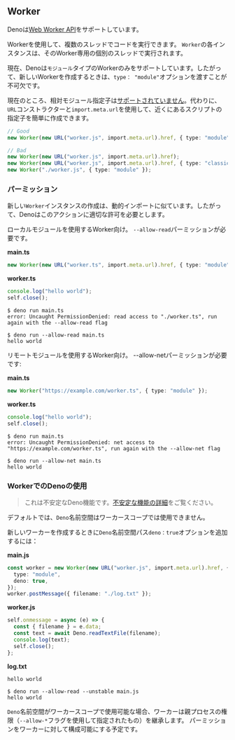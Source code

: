 ## Worker

Denoは[Web Worker API](https://developer.mozilla.org/zh-CN/docs/Web/API/Worker/Worker)をサポートしています。

Workerを使用して、複数のスレッドでコードを実行できます。 `Worker`の各インスタンスは、そのWorker専用の個別のスレッドで実行されます。

現在、Denoは`モジュール`タイプのWorkerのみをサポートしています。したがって、新しいWorkerを作成するときは、`type： "module"`オプションを渡すことが不可欠です。

 現在のところ、相対モジュール指定子は[サポートされていません](https://github.com/denoland/deno/issues/5216)。代わりに、`URL`コンストラクターと`import.meta.url`を使用して、近くにあるスクリプトの指定子を簡単に作成できます。

```ts
// Good
new Worker(new URL("worker.js", import.meta.url).href, { type: "module" });

// Bad
new Worker(new URL("worker.js", import.meta.url).href);
new Worker(new URL("worker.js", import.meta.url).href, { type: "classic" });
new Worker("./worker.js", { type: "module" });
```

### パーミッション

新しい`Worker`インスタンスの作成は、動的インポートに似ています。したがって、Denoはこのアクションに適切な許可を必要とします。

ローカルモジュールを使用するWorker向け。 `--allow-read`パーミッションが必要です。

**main.ts**

```ts
new Worker(new URL("worker.ts", import.meta.url).href, { type: "module" });
```

**worker.ts**

```ts
console.log("hello world");
self.close();
```

```shell
$ deno run main.ts
error: Uncaught PermissionDenied: read access to "./worker.ts", run again with the --allow-read flag

$ deno run --allow-read main.ts
hello world
```

リモートモジュールを使用するWorker向け。 --allow-netパーミッションが必要です:

**main.ts**

```ts
new Worker("https://example.com/worker.ts", { type: "module" });
```

**worker.ts**

```ts
console.log("hello world");
self.close();
```

```shell
$ deno run main.ts
error: Uncaught PermissionDenied: net access to "https://example.com/worker.ts", run again with the --allow-net flag

$ deno run --allow-net main.ts
hello world
```

### WorkerでのDenoの使用

> これは不安定なDeno機能です。[不安定な機能の詳細](stability.md)をご覧ください。

デフォルトでは、`Deno`名前空間はワーカースコープでは使用できません。 

新しいワーカーを作成するときに`Deno`名前空間パス`deno：true`オプションを追加するには：

**main.js**

```ts
const worker = new Worker(new URL("worker.js", import.meta.url).href, {
  type: "module",
  deno: true,
});
worker.postMessage({ filename: "./log.txt" });
```

**worker.js**

```ts
self.onmessage = async (e) => {
  const { filename } = e.data;
  const text = await Deno.readTextFile(filename);
  console.log(text);
  self.close();
};
```

**log.txt**

```
hello world
```

```shell
$ deno run --allow-read --unstable main.js
hello world
```
`Deno`名前空間がワーカースコープで使用可能な場合、ワーカーは親プロセスの権限（`--allow-*`フラグを使用して指定されたもの）を継承します。 パーミッションをワーカーに対して構成可能にする予定です。
